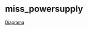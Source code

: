 # miss_powersupply

[Diagrama](https://raw.githubusercontent.com/Pequi-Mecanico-Home/miss_powersupply/f45eeaba71b29771382fd7d1f95dc55a6035c4f7/BAT_LOG.svg)
